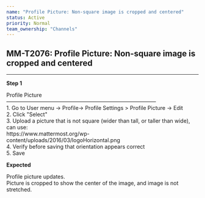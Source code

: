 ```yaml
---
name: "Profile Picture: Non-square image is cropped and centered"
status: Active
priority: Normal
team_ownership: "Channels"
---
```


## MM-T2076: Profile Picture: Non-square image is cropped and centered

---

**Step 1**

Profile Picture\
————————————————————————————\
1\. Go to User menu -> Profile-> Profile Settings > Profile Picture -> Edit\
2\. Click "Select"\
3\. Upload a picture that is not square (wider than tall, or taller than wide), can use:\
https\://www\.mattermost.org/wp-content/uploads/2016/03/logoHorizontal.png\
4\. Verify before saving that orientation appears correct\
5\. Save

**Expected**

Profile picture updates.\
Picture is cropped to show the center of the image, and image is not stretched.
